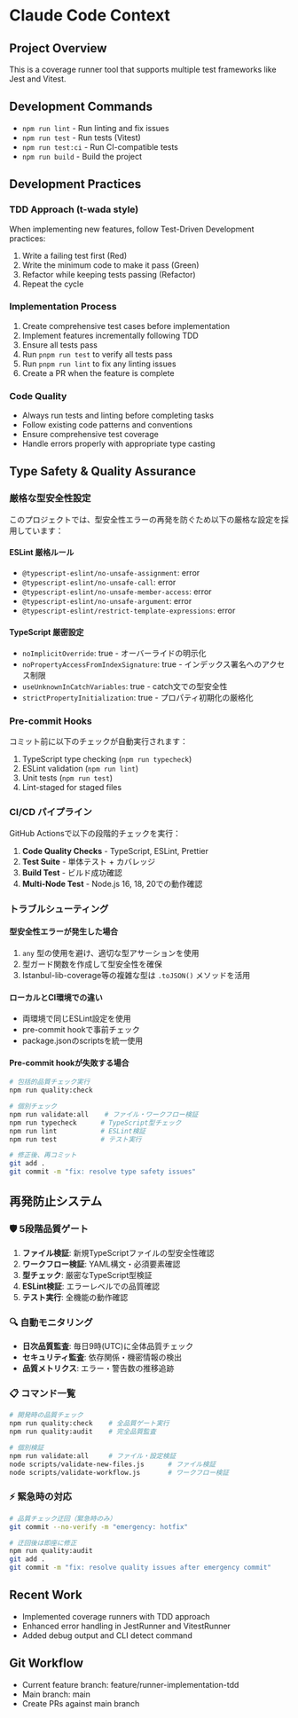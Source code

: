 # Claude Code Context

## Project Overview

This is a coverage runner tool that supports multiple test frameworks like Jest and Vitest.

## Development Commands

- `npm run lint` - Run linting and fix issues  
- `npm run test` - Run tests (Vitest)
- `npm run test:ci` - Run CI-compatible tests
- `npm run build` - Build the project

## Development Practices

### TDD Approach (t-wada style)

When implementing new features, follow Test-Driven Development practices:

1. Write a failing test first (Red)
2. Write the minimum code to make it pass (Green)
3. Refactor while keeping tests passing (Refactor)
4. Repeat the cycle

### Implementation Process

1. Create comprehensive test cases before implementation
2. Implement features incrementally following TDD
3. Ensure all tests pass
4. Run `pnpm run test` to verify all tests pass
5. Run `pnpm run lint` to fix any linting issues
6. Create a PR when the feature is complete

### Code Quality

- Always run tests and linting before completing tasks
- Follow existing code patterns and conventions
- Ensure comprehensive test coverage
- Handle errors properly with appropriate type casting

## Type Safety & Quality Assurance

### 厳格な型安全性設定

このプロジェクトでは、型安全性エラーの再発を防ぐため以下の厳格な設定を採用しています：

#### ESLint 厳格ルール
- `@typescript-eslint/no-unsafe-assignment`: error
- `@typescript-eslint/no-unsafe-call`: error  
- `@typescript-eslint/no-unsafe-member-access`: error
- `@typescript-eslint/no-unsafe-argument`: error
- `@typescript-eslint/restrict-template-expressions`: error

#### TypeScript 厳密設定
- `noImplicitOverride`: true - オーバーライドの明示化
- `noPropertyAccessFromIndexSignature`: true - インデックス署名へのアクセス制限
- `useUnknownInCatchVariables`: true - catch文での型安全性
- `strictPropertyInitialization`: true - プロパティ初期化の厳格化

### Pre-commit Hooks

コミット前に以下のチェックが自動実行されます：
1. TypeScript type checking (`npm run typecheck`)
2. ESLint validation (`npm run lint`)  
3. Unit tests (`npm run test`)
4. Lint-staged for staged files

### CI/CD パイプライン

GitHub Actionsで以下の段階的チェックを実行：
1. **Code Quality Checks** - TypeScript, ESLint, Prettier
2. **Test Suite** - 単体テスト + カバレッジ
3. **Build Test** - ビルド成功確認
4. **Multi-Node Test** - Node.js 16, 18, 20での動作確認

### トラブルシューティング

#### 型安全性エラーが発生した場合
1. `any` 型の使用を避け、適切な型アサーションを使用
2. 型ガード関数を作成して型安全性を確保
3. Istanbul-lib-coverage等の複雑な型は `.toJSON()` メソッドを活用

#### ローカルとCI環境での違い
- 両環境で同じESLint設定を使用
- pre-commit hookで事前チェック
- package.jsonのscriptsを統一使用

#### Pre-commit hookが失敗する場合
```bash
# 包括的品質チェック実行
npm run quality:check

# 個別チェック
npm run validate:all    # ファイル・ワークフロー検証
npm run typecheck      # TypeScript型チェック
npm run lint           # ESLint検証
npm run test           # テスト実行

# 修正後、再コミット
git add .
git commit -m "fix: resolve type safety issues"
```

## 再発防止システム

### 🛡️ 5段階品質ゲート

1. **ファイル検証**: 新規TypeScriptファイルの型安全性確認
2. **ワークフロー検証**: YAML構文・必須要素確認  
3. **型チェック**: 厳密なTypeScript型検証
4. **ESLint検証**: エラーレベルでの品質確認
5. **テスト実行**: 全機能の動作確認

### 🔍 自動モニタリング

- **日次品質監査**: 毎日9時(UTC)に全体品質チェック
- **セキュリティ監査**: 依存関係・機密情報の検出
- **品質メトリクス**: エラー・警告数の推移追跡

### 📋 コマンド一覧

```bash
# 開発時の品質チェック
npm run quality:check    # 全品質ゲート実行
npm run quality:audit    # 完全品質監査

# 個別検証
npm run validate:all     # ファイル・設定検証
node scripts/validate-new-files.js      # ファイル検証
node scripts/validate-workflow.js       # ワークフロー検証
```

### ⚡ 緊急時の対応

```bash
# 品質チェック迂回（緊急時のみ）
git commit --no-verify -m "emergency: hotfix"

# 迂回後は即座に修正
npm run quality:audit
git add .
git commit -m "fix: resolve quality issues after emergency commit"
```

## Recent Work

- Implemented coverage runners with TDD approach
- Enhanced error handling in JestRunner and VitestRunner
- Added debug output and CLI detect command

## Git Workflow

- Current feature branch: feature/runner-implementation-tdd
- Main branch: main
- Create PRs against main branch